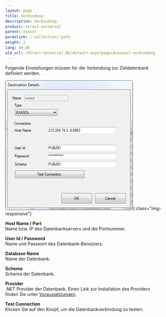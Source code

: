 ```yaml
---
layout: page
title: Verbindung
description: Verbindung
product: xtract-universal
parent: exasol
permalink: /:collection/:path
weight: 2
lang: de_DE
old_url: /Xtract-Universal-DE/default.aspx?pageid=exasol-verbindung
---
```


Folgende Einstellungen müssen für die Verbindung zur Zieldatenbank definiert werden.

![Exa-Connection](/img/content/Exa-Connection.jpg){:class="img-responsive"}
 
**Host Name / Port**<br>
Name bzw. IP des Datenbankservers und die Portnummer.

**User Id / Password**<br>
Name und Passwort des Datenbank-Benutzers.

**Database Name**<br>
Name der Datenbank.

**Schema**<br>
Schema der Datenbank.

**Provider**<br>
.NET Provider der Datenbank. Einen Link zur Installation des Providers finden Sie unter [Voraussetzungen](../../einfuehrung/systemvoraussetzungen). 

**Test Connection**<br>
Klicken Sie auf den Knopf, um die Datenbankverbindung zu testen. 